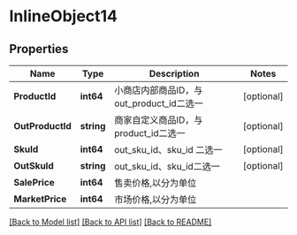 # InlineObject14

## Properties

Name | Type | Description | Notes
------------ | ------------- | ------------- | -------------
**ProductId** | **int64** | 小商店内部商品ID，与out_product_id二选一 | [optional] 
**OutProductId** | **string** | 商家自定义商品ID，与product_id二选一 | [optional] 
**SkuId** | **int64** | out_sku_id、sku_id 二选一 | [optional] 
**OutSkuId** | **string** | out_sku_id、sku_id二选一 | [optional] 
**SalePrice** | **int64** | 售卖价格,以分为单位 | 
**MarketPrice** | **int64** | 市场价格,以分为单位 | 

[[Back to Model list]](../README.md#documentation-for-models) [[Back to API list]](../README.md#documentation-for-api-endpoints) [[Back to README]](../README.md)


